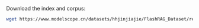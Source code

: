 
Download the index and corpus:

```bash
wget https://www.modelscope.cn/datasets/hhjinjiajie/FlashRAG_Dataset/resolve/master/retrieval_corpus/wiki18_100w_e5_index.zip
```